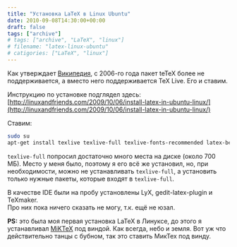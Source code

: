 ```yaml
---
title: "Установка LaTeX в Linux Ubuntu"
date: 2010-09-08T14:30:00+00:00
draft: false
tags: ["archive"]
# tags: ["archive", "LaTeX", "linux"]
# filename: "latex-linux-ubuntu"
# catigories: ["LaTeX", "linux"]
---
```


Как утверждает [Википедия](http://ru.wikipedia.org/wiki/TeX_Live), с 2006-го года пакет teTeX более не поддерживается, а вместо него поддерживается TeX Live. Его и ставим.

Инструкцию по установке подглядел здесь: [http://linuxandfriends.com/2009/10/06/install-latex-in-ubuntu-linux/](http://linuxandfriends.com/2009/10/06/install-latex-in-ubuntu-linux/)

Ставим:

```bash
sudo su
apt-get install texlive texlive-full texlive-fonts-recommended latex-beamer texlive-pictures texlive-latex-extra
```

`texlive-full` попросил достаточно много места на диске (около 700 МБ). Место у меня было, поэтому я его всё же установил, но, при необходимости, можно не устанавливать `texlive-full`, а установить только нужные пакеты, которые входят в `texlive-full`.

В качестве IDE были на пробу установлены LyX, gedit-latex-plugin и TeXmaker.  
Про них пока ничего сказать не могу, т.к. ещё не юзал.

**PS:** это была моя первая установка LaTeX в Линуксе, до этого я устанавливал [MiKTeX](http://ru.wikipedia.org/wiki/MiKTeX) под виндой. Как всегда, небо и земля. Вот уж что действительно танцы с бубном, так это ставить МикТех под винду.
